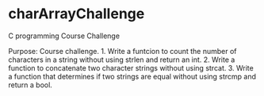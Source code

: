 # charArrayChallenge
C programming Course Challenge

Purpose: Course challenge.
    1. Write a funtcion to count the number of characters in a string without using strlen and return an int.
    2. Write a function to concatenate two character strings without using strcat.
    3. Write a function that determines if two strings are equal without using strcmp and return a bool.
